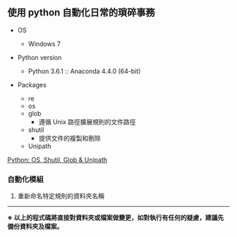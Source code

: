 ## 使用 python 自動化日常的瑣碎事務

* OS
    * Windows 7

* Python version
    * Python 3.6.1 :: Anaconda 4.4.0 (64-bit)

* Packages
    * re
    * os
    * glob
        * 遵循 Unix 路徑擴展規則的文件路徑
    * shutil
        * 提供文件的複製和刪除
    * Unipath

[Python: OS, Shutil, Glob & Unipath](https://lukewickstead.wordpress.com/2015/06/12/os-shutil-glob-unipath/)


### 自動化模組

1. 重新命名特定規則的資料夾名稱


---

**※ 以上的程式碼將直接對資料夾或檔案做變更，如對執行有任何的疑慮，建議先備份資料夾及檔案。**
